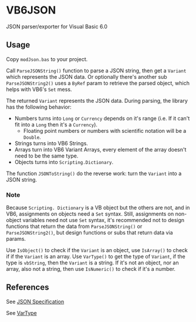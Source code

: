 # VB6JSON

JSON parser/exporter for Visual Basic 6.0

## Usage

Copy `modJson.bas` to your project.

Call `ParseJSONString()` function to parse a JSON string, then get a `Variant` which represents the JSON data.
Or optionally there's another sub `ParseJSONString2()` uses a `ByRef` param to retrieve the parsed object, which helps with VB6's `Set` mess.

The returned `Variant` represents the JSON data. During parsing, the library has the following behavior:
 * Numbers turns into `Long` or `Currency` depends on it's range (i.e. If it can't fit into a `Long` then it's a `Currency`).
   - Floating point numbers or numbers with scientific notation will be a `Double`.
 * Strings turns into VB6 Strings.
 * Arrays turn into VB6 Variant Arrays, every element of the array doesn't need to be the same type.
 * Objects turns into `Scripting.Dictionary`.

The function `JSONToString()` do the reverse work: turn the `Variant` into a JSON string.

### Note

Because `Scripting. Dictionary` is a VB object but the others are not, and in VB6, assignments on objects need a `Set` syntax. Still, assignments on non-object variables need not use `Set` syntax, it's recommended not to design functions that return the data from `ParseJSONString()` or `ParseJSONString2()`, but design functions or subs that return data via params.

Use `IsObject()` to check if the `Variant` is an object, use `IsArray()` to check if if the `Variant` is an array.
Use `VarType()` to get the type of `Variant`, if the type is `vbString`, then the `Variant` is a string.
If it's not an object, nor an array, also not a string, then use `IsNumeric()` to check if it's a number.

## References

See [JSON Specification](https://www.json.org/json-en.html)

See [VarType](https://learn.microsoft.com/en-us/office/vba/language/reference/user-interface-help/vartype-function)
